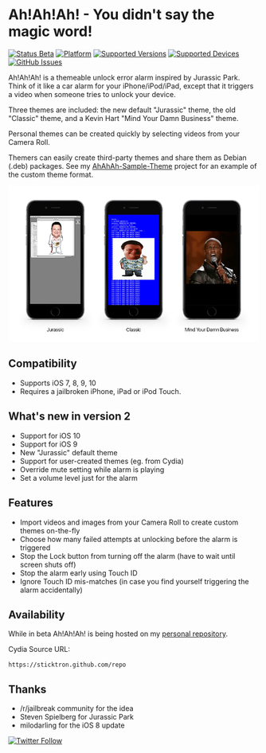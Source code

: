 # Ah!Ah!Ah! - You didn't say the magic word!

<!-- [![GitHub Release](https://img.shields.io/github/release/sticktron/AhAhAh.svg?style=flat)](https://github.com/Sticktron/AhAhAh/releases/tag/2.0-beta-1) -->
[![Status Beta](https://img.shields.io/badge/status-Beta-red.svg)]()
[![Platform](https://img.shields.io/badge/platform-iOS-lightgrey.svg)]()
[![Supported Versions](https://img.shields.io/badge/supports-iOS_7.x_--_10.x-lightgrey.svg)]()
[![Supported Devices](https://img.shields.io/badge/devices-iPhone,_iPad,_iPod_Touch-lightgrey.svg)]()
[![GitHub Issues](https://img.shields.io/github/issues/sticktron/ahahah.svg)](https://github.com/Sticktron/AhAhAh/issues)

Ah!Ah!Ah! is a themeable unlock error alarm inspired by Jurassic Park.
Think of it like a car alarm for your iPhone/iPod/iPad, except that it triggers a video when someone tries to unlock your device.

Three themes are included: the new default "Jurassic" theme, the old "Classic" theme, and a Kevin Hart "Mind Your Damn Business" theme.

Personal themes can be created quickly by selecting videos from your Camera Roll.

Themers can easily create third-party themes and share them as Debian (.deb) packages.
See my [AhAhAh-Sample-Theme](http://github.com/sticktron/AhAhAh-Sample-Theme) project for an example of the custom theme format.


![Header Image](/docs/readme-themes.jpg)


## Compatibility

- Supports iOS 7, 8, 9, 10
- Requires a jailbroken iPhone, iPad or iPod Touch.


## What's new in version 2

- Support for iOS 10
- Support for iOS 9
- New "Jurassic" default theme
- Support for user-created themes (eg. from Cydia)
- Override mute setting while alarm is playing
- Set a volume level just for the alarm


## Features

- Import videos and images from your Camera Roll to create custom themes on-the-fly
- Choose how many failed attempts at unlocking before the alarm is triggered
- Stop the Lock button from turning off the alarm (have to wait until screen shuts off)
- Stop the alarm early using Touch ID
- Ignore Touch ID mis-matches (in case you find yourself triggering the alarm accidentally)


## Availability

While in beta Ah!Ah!Ah! is being hosted on my [personal repository](https://sticktron.github.com/repo).

Cydia Source URL:
```
https://sticktron.github.com/repo
```


## Thanks

* /r/jailbreak community for the idea
* Steven Spielberg for Jurassic Park
* milodarling for the iOS 8 update


[![Twitter Follow](https://img.shields.io/twitter/follow/sticktron.svg?style=social&label=Follow)](http://twitter.com/sticktron)

